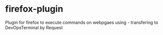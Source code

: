 # firefox-plugin
Plugin for firefox to execute commands on webpgaes using - transfering to DevOpsTerminal by Request
